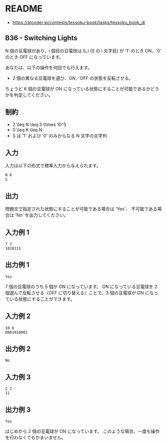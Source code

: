 # README
- <https://atcoder.jp/contests/tessoku-book/tasks/tessoku_book_di>
## B36 - Switching Lights
N 個の豆電球があり、i 個目の豆電球は S_i (S の i 文字目) が '1' のとき ON、'0' のとき OFF になっています。

あなたは、以下の操作を何回でも行えます。

* 2 個の異なる豆電球を選び、ON／OFF の状態を反転させる。

ちょうど K 個の豆電球が ON になっている状態にすることが可能であるかどうかを判定してください。
## 制約
* 2 \leq N \leq 3 \times 10^5
* 0 \leq K \leq N
* S は '1' および '0' のみからなる N 文字の文字列
## 入力
入力は以下の形式で標準入力から与えられます。

```
N K
S
```
## 出力
問題文で指定された状態にすることが可能である場合は 'Yes'、
不可能である場合は 'No' を出力してください。
## 入力例 1
```
7 3
1010111
```
## 出力例 1
```
Yes
```

7 個の豆電球のうち 5 個が ON になっています。
ON になっている豆電球を 2 個選んで反転させる（OFF に切り替える）ことで、3 個の豆電球が ON になっている状態にすることができます。
## 入力例 2
```
10 6
0001010001
```
## 出力例 2
```
No
```
## 入力例 3
```
2 2
11
```
## 出力例 3
```
Yes
```

はじめから 2 個の豆電球が ON になっています。
このような場合、一度も操作を行わなくてもかまいません。
